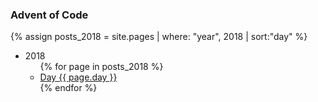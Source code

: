 ### Advent of Code

{% assign posts_2018 = site.pages | where: "year", 2018 | sort:"day" %}
<ul>
    <li>2018
        <ul>
            {% for page in posts_2018 %}
                <li><a href="{{ page.path | relative_url }}">Day {{ page.day }}</a></li>
            {% endfor %}
        </ul>
    </li>
</ul>

<!-- - [2018]({{ "/2018/day/1" | relative_url }}) -->

